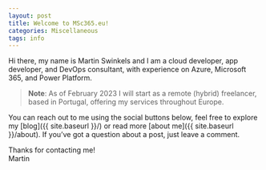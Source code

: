 ```yaml
---
layout: post
title: Welcome to MSc365.eu!
categories: Miscellaneous
tags: info
---
```


Hi there, my name is Martin Swinkels and I am a cloud developer, app developer, and DevOps consultant, with experience on Azure, Microsoft 365, and Power Platform.

> **Note**: As of February 2023 I will start as a remote (hybrid) freelancer, based in Portugal, offering my services throughout Europe.

You can reach out to me using the social buttons below, feel free to explore my [blog]({{ site.baseurl }}/) or read more [about me]({{ site.baseurl }}/about). If you’ve got a question about a post, just leave a comment.

Thanks for contacting me!  
Martin

<!--
For more instructions head over to the [Jekyll Now repository](https://github.com/barryclark/jekyll-now) on GitHub.
-->